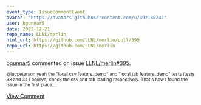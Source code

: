 ```yaml
---
event_type: IssueCommentEvent
avatar: "https://avatars.githubusercontent.com/u/49216024?"
user: bgunnar5
date: 2022-12-21
repo_name: LLNL/merlin
html_url: https://github.com/LLNL/merlin/pull/395
repo_url: https://github.com/LLNL/merlin
---
```


<a href='https://github.com/bgunnar5' target='_blank'>bgunnar5</a> commented on issue <a href='https://github.com/LLNL/merlin/pull/395' target='_blank'>LLNL/merlin#395</a>.

<small>@lucpeterson yeah the "local csv feature_demo" and "local tab feature_demo" tests (tests 33 and 34 I believe) check the csv and tab loading respectively. That's how I found the issue in the first place....</small>

<a href='https://github.com/LLNL/merlin/pull/395' target='_blank'>View Comment</a>